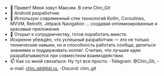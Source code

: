 - 👋 Привет! Меня зовут Максим. В сети Chin_Git
- 👀 Android разработчик
- 🌱 Использую современный стек технологий Kotlin, Coroutines, MVVM, Retrofit, Jetpack Navigation ... создавая оптимизированные и красивые приложения
- 💞️ Открыт к сотрудничеству, готов поработать вместе.
- Искренне убеждён, что успешный разработчик — это не только технические навыки, но и способность работать сообща, делиться знаниями и поддерживать коллег.
  Считаю, что лучшие идеи разрабатываются при совместном взаимодействии.
- 📫 Как со мной связаться.
      Ну тут все просто:
      -Telegram: @Chin_Git,
      -e-mail: chin_git@list.ru,
      -Discord: chin_git 
